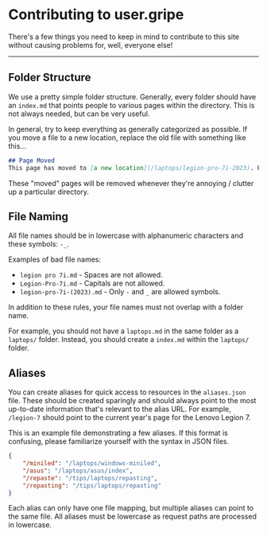 # Contributing to user.gripe
There's a few things you need to keep in mind to contribute to this site without causing problems for, well, everyone else!

---

## Folder Structure
We use a pretty simple folder structure. Generally, every folder should have an `index.md` that points people to various pages within the directory.
This is not always needed, but can be very useful.

In general, try to keep everything as generally categorized as possible. If you move a file to a new location, replace the old file with something like this...
```md
## Page Moved
This page has moved to [a new location](/laptops/legion-pro-7i-2023). Please update all references to this page ASAP.
```

These "moved" pages will be removed whenever they're annoying / clutter up a particular directory.

## File Naming
All file names should be in lowercase with alphanumeric characters and these symbols: `-_`. 

Examples of bad file names:
- `legion pro 7i.md` - Spaces are not allowed.
- `Legion-Pro-7i.md` - Capitals are not allowed.
- `legion-pro-7i-(2023).md` - Only `-` and `_` are allowed symbols.

In addition to these rules, your file names must not overlap with a folder name. 

For example, you should not have a `laptops.md` in the same folder as a `laptops/` folder. Instead, you should create a `index.md` within the `laptops/` folder.

## Aliases
You can create aliases for quick access to resources in the `aliases.json` file. These should be created sparingly and should always point to the most up-to-date information that's relevant to the alias URL. For example, `/legion-7` should point to the current year's page for the Lenovo Legion 7.

This is an example file demonstrating a few aliases. If this format is confusing, please familiarize yourself with the syntax in JSON files.
```json
{
    "/miniled": "/laptops/windows-miniled",
    "/asus": "/laptops/asus/index",
    "/repaste": "/tips/laptops/repasting",
    "/repasting": "/tips/laptops/repasting"
}
```

Each alias can only have one file mapping, but multiple aliases can point to the same file. All aliases must be lowercase as request paths are processed in lowercase.